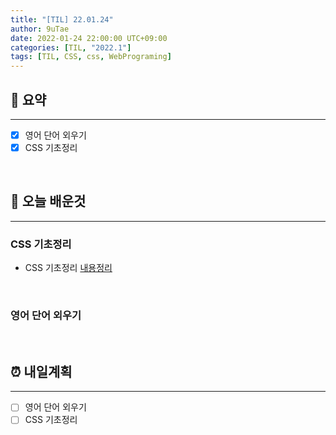 ```yaml
---
title: "[TIL] 22.01.24"
author: 9uTae
date: 2022-01-24 22:00:00 UTC+09:00
categories: [TIL, "2022.1"]
tags: [TIL, CSS, css, WebPrograming]
---
```


## 🏁 요약

---

- [x] 영어 단어 외우기
- [x] CSS 기초정리

<br>

## 📑 오늘 배운것

---

### CSS 기초정리

- CSS 기초정리 [내용정리](https://9utae.github.io/posts/103-basic-css-3)

<br>

### 영어 단어 외우기

<br>

## ⏰ 내일계획

---

- [ ] 영어 단어 외우기
- [ ] CSS 기초정리

<br>